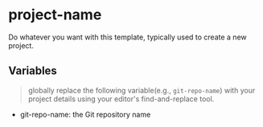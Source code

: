 # project-name

Do whatever you want with this template, typically used to create a new project.

## Variables

> globally replace the following variable(e.g., `git-repo-name`) with your project details using your editor's find-and-replace tool.

- git-repo-name: the Git repository name
